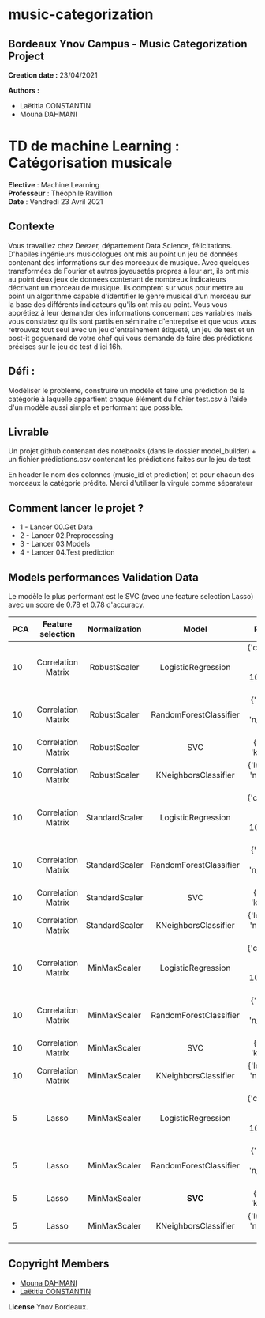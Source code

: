 # music-categorization
## Bordeaux Ynov Campus - Music Categorization Project
**Creation date :** 23/04/2021

**Authors :**  
- Laëtitia CONSTANTIN
- Mouna DAHMANI

# TD de machine Learning : Catégorisation musicale

**Elective** : Machine Learning   
**Professeur** : Théophile Ravillion   
**Date** : Vendredi 23 Avril 2021

## **Contexte**
Vous travaillez chez Deezer, département Data Science, félicitations.
D'habiles ingénieurs musicologues ont mis au point un jeu de données contenant des informations sur des morceaux de musique. 
Avec quelques transformées de Fourier et autres joyeusetés propres à leur art, ils ont mis au point deux jeux de données contenant de nombreux indicateurs décrivant un morceau de musique.
Ils comptent sur vous pour mettre au point un algorithme capable d'identifier le genre musical d'un morceau sur la base des différents indicateurs qu'ils ont mis au point.
Vous vous apprétiez à leur demander des informations concernant ces variables mais vous constatez qu'ils sont partis en séminaire d'entreprise et que vous vous retrouvez tout seul avec un jeu d'entrainement étiqueté, un jeu de test et un post-it goguenard de votre chef qui vous demande de faire des prédictions précises sur le jeu de test d'ici 16h.

## Défi :
Modéliser le problème, construire un modèle et faire une prédiction de la catégorie à laquelle appartient chaque élément du fichier test.csv à l'aide d'un modèle aussi simple et performant que possible.

## Livrable
Un projet github contenant des notebooks (dans le dossier model_builder) + un fichier prédictions.csv contenant les prédictions faites sur le jeu de test

En header le nom des colonnes (music_id et prediction) et pour chacun des morceaux la catégorie prédite.
Merci d'utiliser la virgule comme séparateur 

## Comment lancer le projet ?

- 1 - Lancer 00.Get Data
- 2 - Lancer 02.Preprocessing
- 3 - Lancer 03.Models
- 4 - Lancer 04.Test prediction


## Models performances Validation Data

Le modèle le plus performant est le SVC (avec une feature selection Lasso) avec un score de 0.78 et 0.78 d'accuracy.


|  PCA |  Feature selection  |     Normalization        |  Model                    | Parameters                                                   |  Metrics       | Score           | Comments       |
| ---  | :-:                 | :-:                      | :-:                       | :-:                                                          | :-:            | :-:             | :-:            |
|  10  | Correlation Matrix  |     RobustScaler         |    LogisticRegression     | {'class_weight': None, 'max_iter': 100, 'penalty': 'none'}   | acc <br> f1    |  0.58 <br> 0.56 | Overfit (0.08) |
|  10  | Correlation Matrix  |     RobustScaler         |    RandomForestClassifier | {'max_depth': 4, 'n_estimators': 750}                        | acc <br> f1    |  0.69 <br> 0.68 | Overfit (0.2)  |
|  10  | Correlation Matrix  |     RobustScaler         |    SVC                    | {'degree': 2, 'kernel': 'rbf'}                               | acc <br> f1    |  0.69 <br> 0.67 | Overfit (0.12) |
|  10  | Correlation Matrix  |     RobustScaler         |    KNeighborsClassifier   | {'leaf_size': 30, 'n_neighbors': 5, 'p': 2}                  | acc <br> f1    |  0.58 <br> 0.56 | Overfit (0.13) |
|  10  | Correlation Matrix  |     StandardScaler       |    LogisticRegression     | {'class_weight': balanced, 'max_iter': 100, 'penalty': 'l2'} | acc <br> f1    |  0.56 <br> 0.55 | Overfit (0.07) |
|  10  | Correlation Matrix  |     StandardScaler       |    RandomForestClassifier | {'max_depth': 4, 'n_estimators': 750}                        | acc <br> f1    |  0.64 <br> 0.62 | Overfit (0.24) |
|  10  | Correlation Matrix  |     StandardScaler       |    SVC                    | {'degree': 2, 'kernel': 'rbf'}                               | acc <br> f1    |  0.69 <br> 0.68 | Overfit (0.11) |
|  10  | Correlation Matrix  |     StandardScaler       |    KNeighborsClassifier   | {'leaf_size': 30, 'n_neighbors': 5, 'p': 2}                  | acc <br> f1    |  0.58 <br> 0.56 | Overfit (0.12) |
|  10  | Correlation Matrix  |     MinMaxScaler         |    LogisticRegression     | {'class_weight': balanced, 'max_iter': 100, 'penalty': 'l2'} | acc <br> f1    |  0.53 <br> 0.52 | Overfit (0.09) |
|  10  | Correlation Matrix  |     MinMaxScaler         |    RandomForestClassifier | {'max_depth': 4, 'n_estimators': 750}                        | acc <br> f1    |  0.59 <br> 0.58 | Overfit (0.21) |
|  10  | Correlation Matrix  |     MinMaxScaler         |    SVC                    | {'degree': 2, 'kernel': 'rbf'}                               | acc <br> f1    |  0.63 <br> 0.61 | Overfit (0.18) |
|  10  | Correlation Matrix  |     MinMaxScaler         |    KNeighborsClassifier   | {'leaf_size': 30, 'n_neighbors': 4, 'p': 2}                  | acc <br> f1    |  0.55 <br> 0.54 | Overfit (0.19) |
|  5   | Lasso               |     MinMaxScaler         |    LogisticRegression     | {'class_weight': balanced, 'max_iter': 100, 'penalty': 'l2'} | acc <br> f1    |  0.69 <br> 0.68 | Overfit (-0.01)|
|  5   | Lasso               |     MinMaxScaler         |    RandomForestClassifier | {'max_depth': 4, 'n_estimators': 750}                        | acc <br> f1    |  0.72 <br> 0.72 | Overfit (0.11) |
|  5   | Lasso               |     MinMaxScaler         |    **SVC**                | {'degree': 2, 'kernel': 'rbf'}                               | acc <br> f1    |  0.78 <br> 0.78 | Overfit (-0.01)|
|  5   | Lasso               |     MinMaxScaler         |    KNeighborsClassifier   | {'leaf_size': 30, 'n_neighbors': 4, 'p': 2}                  | acc <br> f1    |  0.64 <br> 0.60 | Overfit (0.08) |


## Copyright Members
- [Mouna DAHMANI](https://gitlab.com/MounaDahmani) 
- [Laëtitia CONSTANTIN](https://gitlab.com/yuhec) 

**License**
Ynov Bordeaux.